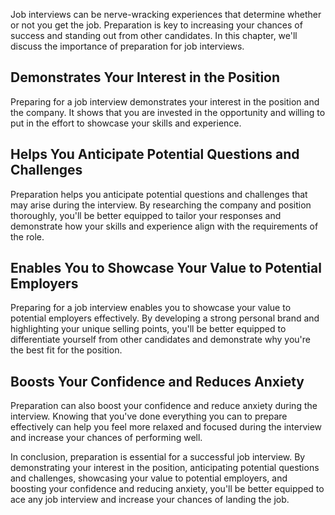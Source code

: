 
Job interviews can be nerve-wracking experiences that determine whether or not you get the job. Preparation is key to increasing your chances of success and standing out from other candidates. In this chapter, we'll discuss the importance of preparation for job interviews.

Demonstrates Your Interest in the Position
------------------------------------------

Preparing for a job interview demonstrates your interest in the position and the company. It shows that you are invested in the opportunity and willing to put in the effort to showcase your skills and experience.

Helps You Anticipate Potential Questions and Challenges
-------------------------------------------------------

Preparation helps you anticipate potential questions and challenges that may arise during the interview. By researching the company and position thoroughly, you'll be better equipped to tailor your responses and demonstrate how your skills and experience align with the requirements of the role.

Enables You to Showcase Your Value to Potential Employers
---------------------------------------------------------

Preparing for a job interview enables you to showcase your value to potential employers effectively. By developing a strong personal brand and highlighting your unique selling points, you'll be better equipped to differentiate yourself from other candidates and demonstrate why you're the best fit for the position.

Boosts Your Confidence and Reduces Anxiety
------------------------------------------

Preparation can also boost your confidence and reduce anxiety during the interview. Knowing that you've done everything you can to prepare effectively can help you feel more relaxed and focused during the interview and increase your chances of performing well.

In conclusion, preparation is essential for a successful job interview. By demonstrating your interest in the position, anticipating potential questions and challenges, showcasing your value to potential employers, and boosting your confidence and reducing anxiety, you'll be better equipped to ace any job interview and increase your chances of landing the job.
